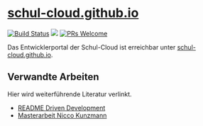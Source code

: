 [schul-cloud.github.io][site]
=============================

[![Build Status](https://travis-ci.org/schul-cloud/schul-cloud.github.io.svg?branch=master)](https://travis-ci.org/schul-cloud/schul-cloud.github.io)
[![](http://firsttimers.quelltext.eu/repository/schul-cloud/schul-cloud.github.io.svg)](http://firsttimers.quelltext.eu/repository/schul-cloud/schul-cloud.github.io.html)
[![PRs Welcome](https://img.shields.io/badge/PRs-welcome-brightgreen.svg?style=flat-square)](http://makeapullrequest.com)

Das Entwicklerportal der Schul-Cloud ist erreichbar unter [schul-cloud.github.io][site].

Verwandte Arbeiten
------------------

Hier wird weiterführende Literatur verlinkt.

- [README Driven Development][rdd]
- [Masterarbeit Nicco Kunzmann][masterarbeitniccokunzmann]

[rdd]: http://tom.preston-werner.com/2010/08/23/readme-driven-development.html
[masterarbeitniccokunzmann]: https://gitlab.quelltext.eu/niccokunzmann/masterarbeit/
[site]: https://schul-cloud.github.io
